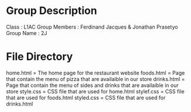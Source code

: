 # Group Description

Class : L1AC
Group Members : Ferdinand Jacques & Jonathan Prasetyo
Group Name : 2J

# File Directory
home.html = The home page for the restaurant website
foods.html = Page that contain the menu of pizza that are availaible in our store
drinks.html = Page that contain the menu of sides and drinks that are availaible in our store
style.css = CSS file that are used for home.html
stylef.css = CSS file that are used for foods.html
styled.css = CSS file that are used for drinks.html
